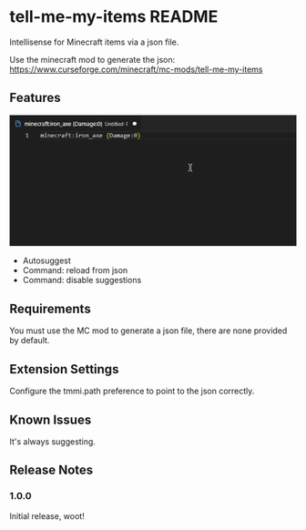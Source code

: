 # tell-me-my-items README

Intellisense for Minecraft items via a json file.

Use the minecraft mod to generate the json:  
https://www.curseforge.com/minecraft/mc-mods/tell-me-my-items

## Features

![example](images/Code_lL8Nb7t7WP.gif)

- Autosuggest
- Command: reload from json
- Command: disable suggestions

## Requirements

You must use the MC mod to generate a json file, there are none provided by default.

## Extension Settings

Configure the tmmi.path preference to point to the json correctly.

## Known Issues

It's always suggesting.

## Release Notes

### 1.0.0

Initial release, woot!
